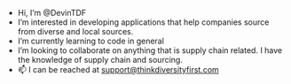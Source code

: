 -  Hi, I’m @DevinTDF
- I’m interested in developing applications that help companies source from diverse and local sources.
- I’m currently learning to code in general
- I’m looking to collaborate on anything that is supply chain related.  I have the knowledge of supply chain and sourcing.  
- 📫 I can be reached at support@thinkdiversityfirst.com

<!---
DevinTDF/DevinTDF is a repository because its `README.md` (this file) appears on your GitHub profile.
You can click the Preview link to take a look at your changes.
--->
